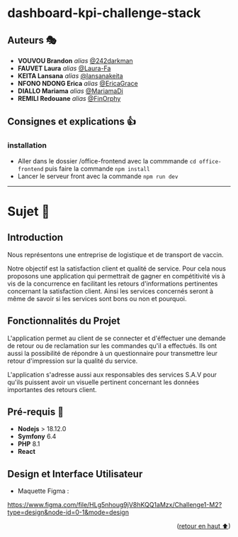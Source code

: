# dashboard-kpi-challenge-stack   <a name="readme-top"></a>

## Auteurs 🎭

* __VOUVOU Brandon__ _alias_ [@242darkman](https://github.com/242darkman)
* __FAUVET Laura__ _alias_ [@Laura-Fa](https://github.com/Laura-Fa)
* __KEITA Lansana__ _alias_ [@lansanakeita](https://github.com/lansanakeita)
* __NFONO NDONG Erica__ _alias_ [@EricaGrace](https://github.com/EricaGrace)
* __DIALLO Mariama__ _alias_ [@MariamaDi](https://github.com/MariamaDi)
* __REMILI Redouane__ _alias_ [@FinOrphy](https://github.com/red-rml)


## Consignes et explications 👍

### installation

- Aller dans le dossier /office-frontend avec la commmande ```cd office-frontend``` puis faire la commande ```npm install``` 
- Lancer le serveur front avec la commande ```npm run dev``` 
  

---

# Sujet 📖

## Introduction
Nous représentons une entreprise de logistique et de transport de vaccin.

Notre objectif est la satisfaction client et qualité de service. Pour cela nous proposons une application qui permettrait de gagner en compétitivité vis à vis de la concurrence en facilitant les retours d'informations pertinentes concernant la satisfaction client. Ainsi les services concernés seront à même de savoir si les services sont bons ou non et pourquoi.

## Fonctionnalités du Projet

L'application permet au client de se connecter et d'éffectuer une demande de retour ou de reclamation sur les commandes qu'il a effectués. 
Ils ont aussi la possibilité de répondre à un questionnaire pour transmettre leur retour d'impression sur la qualité du service.

L'application s'adresse aussi aux responsables des services S.A.V pour qu'ils puissent avoir un visuelle pertinent concernant les données importantes des retours client.

## Pré-requis 🎨

- **Nodejs** > 18.12.0
- **Symfony** 6.4
- **PHP** 8.1
- **React** 

  
## Design et Interface Utilisateur

* Maquette Figma : 
  
https://www.figma.com/file/HLg5nhoug9jV8hKQQ1aMzx/Challenge1-M2?type=design&node-id=0-1&mode=design



<p align="right">(<a href="#readme-top">retour en haut ⬆</a>)</p>
